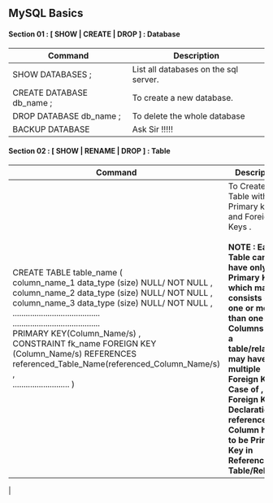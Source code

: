## MySQL Basics

#### Section 01 : [ SHOW | CREATE | DROP ] : Database


| Command    | Description |
| ----------- | ----------- |
| SHOW DATABASES ;    | List all databases on the sql server.      |
| CREATE DATABASE db_name ;  |  To create a new database.|
|DROP DATABASE db_name ; | To delete the whole database | 
|BACKUP DATABASE |Ask Sir !!!!! | 


#### Section 02 : [ SHOW | RENAME | DROP ] : Table

| Command    | Description |
| ----------- | ----------- |
|CREATE TABLE table_name ( <br>  column_name_1 data_type (size) NULL/ NOT NULL , <br> column_name_2 data_type (size) NULL/ NOT NULL ,<br> column_name_3 data_type (size) NULL/ NOT NULL , <br>........................................<br>........................................<br> PRIMARY KEY(Column_Name/s) ,<br> CONSTRAINT fk_name FOREIGN KEY (Column_Name/s) REFERENCES referenced_Table_Name(referenced_Column_Name/s) , <br> .......................... )|  To Create a Table with Primary key and Foreign Keys .<br> <br><b>NOTE : Each Table can have only one Primary Key which may consists of one or more than one Columns . But a table/relation may have multiple Foreign Key .In Case of , Foreign Key Declaration , referenced Column have to be Primary Key in Referenced Table/Relation.

|
